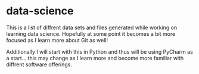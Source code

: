 # data-science

This is a list of diffrent data sets and files generated while working on learning data science.  Hopefully at some point it becomes a bit more focused as I learn more about Git as well!

Additionally I will start with this in Python and thus will be using PyCharm as a start... this may change as I learn more and become more familiar with diffrent software offerings.
